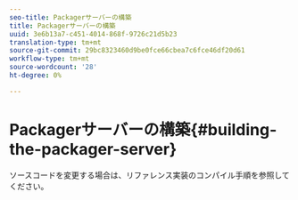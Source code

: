 ```yaml
---
seo-title: Packagerサーバーの構築
title: Packagerサーバーの構築
uuid: 3e6b13a7-c451-4014-868f-9726c21d5b23
translation-type: tm+mt
source-git-commit: 29bc8323460d9be0fce66cbea7c6fce46df20d61
workflow-type: tm+mt
source-wordcount: '28'
ht-degree: 0%

---
```



# Packagerサーバーの構築{#building-the-packager-server}

ソースコードを変更する場合は、リファレンス実装のコンパイル手順を参照してください。
